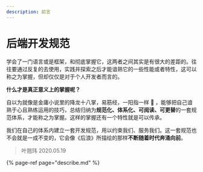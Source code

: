 ```yaml
---
description: 前言
---
```


# 后端开发规范

学会了一门语言或是框架，和彻底掌握它，这两者之间其实是有很大的差距的。往往要通过反复的去使用，实践并探索之后才能谙熟它的一些性能或者特性，这可以称之为掌握，但却仅仅是对于个人开发者而言的。

**什么才是真正意义上的掌握呢？**

自以为就像是金庸小说里的降龙十八掌，易筋经，一阳指一样 👑 ，能够把自己谙熟于心且熟练运用的技巧，总结归纳为**规范化、体系化、可阅读、可更替**的一套规范体系，才能称之为掌握。这样的掌握还有一个特性就是可以传承。

我们在自己的体系内建立一套开发规范，用以约束我们、服务我们。这一套规范也不会就是一成不变的，它会像《后浪》所描绘的那样**不断随着时代奔涌向前**。

> 叶翘玮 2020.05.19

{% page-ref page="describe.md" %}



